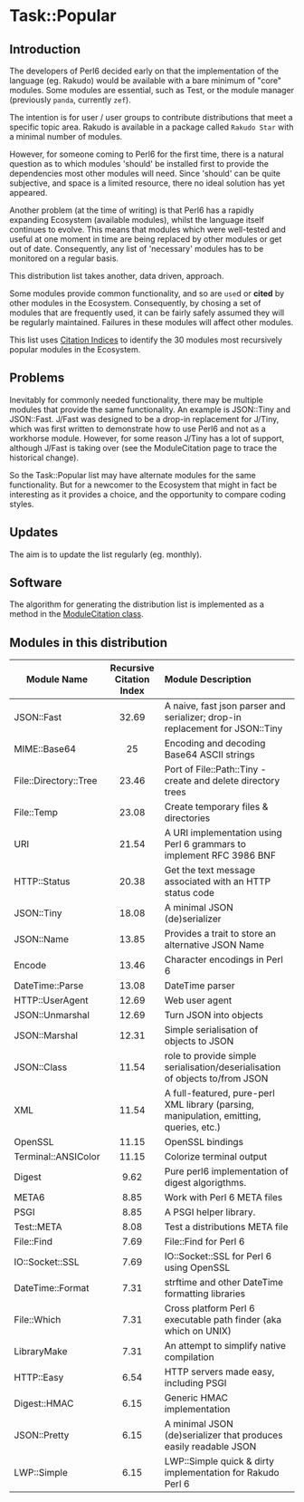 # Task::Popular
## Introduction

The developers of Perl6 decided early on that the implementation
of the language (eg. Rakudo) would be available with a bare minimum of "core" modules.
Some modules are essential, such as Test, or the module manager (previously `panda`, currently `zef`).

The intention is for user / user groups to contribute distributions that meet a specific topic area.
Rakudo is available in a package called `Rakudo Star` with a minimal number of modules.

However, for someone coming to Perl6 for the first time, there is a natural question as to which
modules 'should' be installed first to provide the dependencies most other modules will need.
Since 'should' can be quite subjective, and space is a limited resource, there no ideal solution has yet appeared.

Another problem (at the time of writing) is that Perl6 has a rapidly expanding Ecosystem (available modules),
whilst the language itself
continues to evolve. This means that modules which were well-tested and useful at one moment in time are being
replaced by other modules or get out of date. Consequently, any list of 'necessary' modules has to
be monitored on a regular basis.

This distribution list takes another, data driven, approach.

Some modules provide common functionality, and so are `use`d or **cited** by other modules in the Ecosystem.
Consequently, by chosing a set of modules that are
frequently used, it can be fairly safely assumed they will be regularly maintained. Failures in these modules will affect other modules.

This list uses [Citation Indices](http://finanalyst.github.io/ModuleCitation/) to identify the 30 modules most recursively popular modules in the Ecosystem.

## Problems

Inevitably for commonly needed functionality, there may be multiple modules that provide the same functionality.
An example is JSON::Tiny and JSON::Fast. J/Fast was designed to be a drop-in replacement for J/Tiny, which
was first written to demonstrate how to use Perl6 and not as a workhorse module. However, for some reason J/Tiny
has a lot of support, although J/Fast is taking over (see the  ModuleCitation page to trace the historical change).

So the Task::Popular list may have alternate modules for the same functionality. But for a newcomer to the Ecosystem
that might in fact be interesting as it provides a choice, and the opportunity to compare coding styles.

## Updates

The aim is to update the list regularly (eg. monthly).

## Software

The algorithm for generating the distribution list is implemented as a method in the [ModuleCitation class](https://github.com/finanalyst/ModuleCitation).

## Modules in this distribution

| Module Name | Recursive Citation Index | Module Description |
|---| :---: | :--- |
| JSON::Fast | 32.69 | A naive, fast json parser and serializer; drop-in replacement for JSON::Tiny |
| MIME::Base64 | 25 | Encoding and decoding Base64 ASCII strings |
| File::Directory::Tree | 23.46 | Port of File::Path::Tiny - create and delete directory trees |
| File::Temp | 23.08 | Create temporary files & directories |
| URI | 21.54 | A URI implementation using Perl 6 grammars to implement RFC 3986 BNF |
| HTTP::Status | 20.38 | Get the text message associated with an HTTP status code |
| JSON::Tiny | 18.08 | A minimal JSON (de)serializer |
| JSON::Name | 13.85 | Provides a trait to store an alternative JSON Name |
| Encode | 13.46 | Character encodings in Perl 6 |
| DateTime::Parse | 13.08 | DateTime parser |
| HTTP::UserAgent | 12.69 | Web user agent |
| JSON::Unmarshal | 12.69 | Turn JSON into objects |
| JSON::Marshal | 12.31 | Simple serialisation of objects to JSON |
| JSON::Class | 11.54 | role to provide simple serialisation/deserialisation of objects to/from JSON |
| XML | 11.54 | A full-featured, pure-perl XML library (parsing, manipulation, emitting, queries, etc.) |
| OpenSSL | 11.15 | OpenSSL bindings |
| Terminal::ANSIColor | 11.15 | Colorize terminal output |
| Digest | 9.62 | Pure perl6 implementation of digest algorigthms. |
| META6 | 8.85 | Work with Perl 6 META files |
| PSGI | 8.85 | A PSGI helper library. |
| Test::META | 8.08 | Test a distributions META file |
| File::Find | 7.69 | File::Find for Perl 6 |
| IO::Socket::SSL | 7.69 | IO::Socket::SSL for Perl 6 using OpenSSL |
| DateTime::Format | 7.31 | strftime and other DateTime formatting libraries |
| File::Which | 7.31 | Cross platform Perl 6 executable path finder (aka which on UNIX) |
| LibraryMake | 7.31 | An attempt to simplify native compilation |
| HTTP::Easy | 6.54 | HTTP servers made easy, including PSGI |
| Digest::HMAC | 6.15 | Generic HMAC implementation |
| JSON::Pretty | 6.15 | A minimal JSON (de)serializer that produces easily readable JSON |
| LWP::Simple | 6.15 | LWP::Simple quick & dirty implementation for Rakudo Perl 6 |